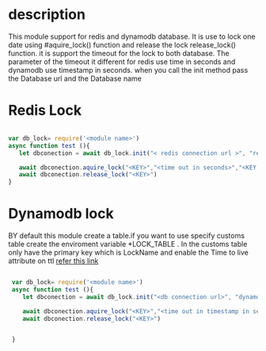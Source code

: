 # description
 
 This module support for redis and dynamodb database. It is use to lock one date using  #aquire_lock() function and release the lock release_lock() function. it is support the timeout for the lock to both database. The parameter of the timeout it different  for redis use time in seconds and dynamodb use timestamp in seconds. when you call the init method pass the Database url and the Database name 

#  Redis Lock

 ```Javascript
 
var db_lock= require('<module name>')
 async function test (){
    let dbconection = await db_lock.init("< redis connection url >", "redis")

    await dbconection.aquire_lock("<KEY>","<time out in seconds>","<KEY VAlUE>");
    await dbconection.release_lock("<KEY>")
 }

 ```


# Dynamodb lock

BY default this module create a table.if you want to use specify customs table create the enviroment variable   *LOCK_TABLE . In the customs table only have the primary key which is LockName and  enable the Time to live attribute on ttl [refer this link](https://docs.aws.amazon.com/amazondynamodb/latest/developerguide/time-to-live-ttl-how-to.html)




```javascript

 var db_lock= require('<module name>')
 async function test (){
    let dbconection = await db_lock.init("<db connection url>", "dynamodb")

    await dbconection.aquire_lock("<KEY>","<time out in timestamp in seconds>","<KEY VAlUE>");
    await dbconection.release_lock("<KEY>")


 }
 ```




